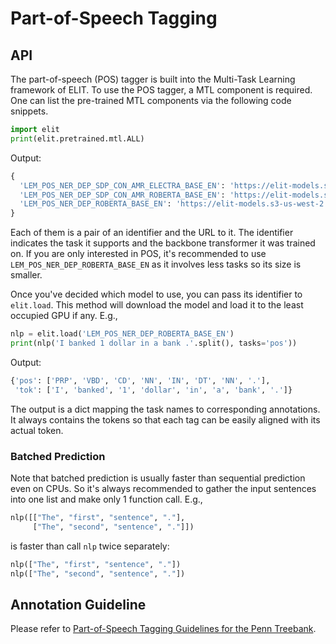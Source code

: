 # Part-of-Speech Tagging

## API

The part-of-speech (POS) tagger is built into the Multi-Task Learning framework of ELIT. To use the POS tagger, a MTL component is required. One can list the pre-trained MTL components via the following code snippets.

```python
import elit
print(elit.pretrained.mtl.ALL)
```

Output:

```python
{
  'LEM_POS_NER_DEP_SDP_CON_AMR_ELECTRA_BASE_EN': 'https://elit-models.s3-us-west-2.amazonaws.com/v2/en_pos_ner_srl_dep_con_amr_electra_base_20201222.zip',
  'LEM_POS_NER_DEP_SDP_CON_AMR_ROBERTA_BASE_EN': 'https://elit-models.s3-us-west-2.amazonaws.com/v2/en_pos_ner_srl_dep_con_amr_roberta_base_20210402_152521.zip',
  'LEM_POS_NER_DEP_ROBERTA_BASE_EN': 'https://elit-models.s3-us-west-2.amazonaws.com/v2/en_lem_pos_ner_ddr_roberta_base_20210325_121606.zip'
}
```

Each of them is a pair of an identifier and the URL to it. The identifier indicates the task it supports and the backbone transformer it was trained on. If you are only interested in POS, it's recommended to use `LEM_POS_NER_DEP_ROBERTA_BASE_EN` as it involves less tasks so its size is smaller. 

Once you've decided which model to use, you can pass its identifier to `elit.load`. This method will download the model and load it to the least occupied GPU if any. E.g.,

```python
nlp = elit.load('LEM_POS_NER_DEP_ROBERTA_BASE_EN')
print(nlp('I banked 1 dollar in a bank .'.split(), tasks='pos'))
```

Output:

```python
{'pos': ['PRP', 'VBD', 'CD', 'NN', 'IN', 'DT', 'NN', '.'], 
 'tok': ['I', 'banked', '1', 'dollar', 'in', 'a', 'bank', '.']}
```

The output is a dict mapping the task names to corresponding annotations. It always contains the tokens so that each tag can be easily aligned with its actual token.

### Batched Prediction

Note that batched prediction is usually faster than sequential prediction even on CPUs. So it's always recommended to gather the input sentences into one list and make only 1 function call. E.g.,

```python
nlp([["The", "first", "sentence", "."],
     ["The", "second", "sentence", "."]])
```

is faster than call `nlp` twice separately:

```python
nlp(["The", "first", "sentence", "."])
nlp(["The", "second", "sentence", "."])
```

## Annotation Guideline

Please refer to [Part-of-Speech Tagging Guidelines for the Penn Treebank](https://repository.upenn.edu/cgi/viewcontent.cgi?article=1603&context=cis_reports).
